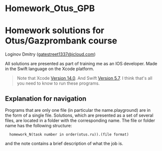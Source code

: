# Homework_Otus_GPB
Homework solutions for Otus/Gazprombank course
==============================================
Loginov Dmitry (gatestreet1337@icloud.com)

All solutions are presented as part of training me as an IOS developer. Made in the Swift language on the Xcode platform.

> Note that Xcode [Version 14.0](https://developer.apple.com/xcode/). 
And Swift [Version 5.7](https://docs.swift.org/swift-book/GuidedTour/Compatibility.html).
> I think that's all you need to know to run these programs.

Explanation for navigation
--------------------------

Programs that are only one file (in particular the name.playground) are in the form of a single file.
Solutions, which are presented as a set of several files, are located in a folder with the corresponding name.
The file or folder name has the following structure:

      homework_N(task number in order(otus.ru)).(file format)

and the note contains a brief description of what the job is.
